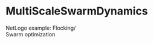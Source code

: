 # MultiScaleSwarmDynamics


 NetLogo example: Flocking/  
                 Swarm optimization  
  


           

            
